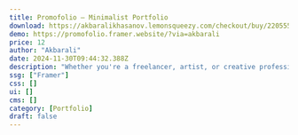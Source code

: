 ```yaml
---
title: Promofolio — Minimalist Portfolio
download: https://akbaralikhasanov.lemonsqueezy.com/checkout/buy/220555e9-48fb-4a30-8ae8-cc57aeb2033f
demo: https://promofolio.framer.website/?via=akbarali
price: 12
author: "Akbarali"
date: 2024-11-30T09:44:32.388Z
description: "Whether you're a freelancer, artist, or creative professional, Promo-folio is the perfect platform to elevate your online presence and take your career to the next level."
ssg: ["Framer"]
css: []
ui: []
cms: []
category: [Portfolio]
draft: false
---
```

